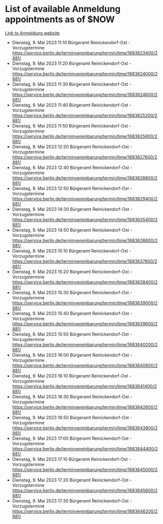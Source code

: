# List of available Anmeldung appointments as of $NOW
[Link to Anmeldung website](https://service.berlin.de/terminvereinbarung/termin/tag.php?termin=1&anliegen[]=120686&dienstleisterlist=122210,122217,327316,122219,327312,122227,327314,122231,327346,122243,327348,122254,122252,329742,122260,329745,122262,329748,122271,327278,122273,327274,122277,327276,330436,122280,327294,122282,327290,122284,327292,122291,327270,122285,327266,122286,327264,122296,327268,150230,329760,122297,327286,122294,327284,122312,329763,122314,329775,122304,327330,122311,327334,122309,327332,317869,122281,327352,122279,329772,122283,122276,327324,122274,327326,122267,329766,122246,327318,122251,327320,122257,327322,122208,327298,122226,327300&herkunft=http%3A%2F%2Fservice.berlin.de%2Fdienstleistung%2F120686%2F)
- Dienstag, 9. Mai 2023 11:10 Bürgeramt Reinickendorf-Ost - Vorzugstermine https://service.berlin.de/terminvereinbarung/termin/time/1683623400/2881/
- Dienstag, 9. Mai 2023 11:20 Bürgeramt Reinickendorf-Ost - Vorzugstermine https://service.berlin.de/terminvereinbarung/termin/time/1683624000/2881/
- Dienstag, 9. Mai 2023 11:30 Bürgeramt Reinickendorf-Ost - Vorzugstermine https://service.berlin.de/terminvereinbarung/termin/time/1683624600/2881/
- Dienstag, 9. Mai 2023 11:40 Bürgeramt Reinickendorf-Ost - Vorzugstermine https://service.berlin.de/terminvereinbarung/termin/time/1683625200/2881/
- Dienstag, 9. Mai 2023 11:50 Bürgeramt Reinickendorf-Ost - Vorzugstermine https://service.berlin.de/terminvereinbarung/termin/time/1683625800/2881/
- Dienstag, 9. Mai 2023 12:20 Bürgeramt Reinickendorf-Ost - Vorzugstermine https://service.berlin.de/terminvereinbarung/termin/time/1683627600/2881/
- Dienstag, 9. Mai 2023 12:40 Bürgeramt Reinickendorf-Ost - Vorzugstermine https://service.berlin.de/terminvereinbarung/termin/time/1683628800/2881/
- Dienstag, 9. Mai 2023 12:50 Bürgeramt Reinickendorf-Ost - Vorzugstermine https://service.berlin.de/terminvereinbarung/termin/time/1683629400/2881/
- Dienstag, 9. Mai 2023 14:30 Bürgeramt Reinickendorf-Ost - Vorzugstermine https://service.berlin.de/terminvereinbarung/termin/time/1683635400/2881/
- Dienstag, 9. Mai 2023 14:50 Bürgeramt Reinickendorf-Ost - Vorzugstermine https://service.berlin.de/terminvereinbarung/termin/time/1683636600/2881/
- Dienstag, 9. Mai 2023 15:10 Bürgeramt Reinickendorf-Ost - Vorzugstermine https://service.berlin.de/terminvereinbarung/termin/time/1683637800/2881/
- Dienstag, 9. Mai 2023 15:20 Bürgeramt Reinickendorf-Ost - Vorzugstermine https://service.berlin.de/terminvereinbarung/termin/time/1683638400/2881/
- Dienstag, 9. Mai 2023 15:30 Bürgeramt Reinickendorf-Ost - Vorzugstermine https://service.berlin.de/terminvereinbarung/termin/time/1683639000/2881/
- Dienstag, 9. Mai 2023 15:40 Bürgeramt Reinickendorf-Ost - Vorzugstermine https://service.berlin.de/terminvereinbarung/termin/time/1683639600/2881/
- Dienstag, 9. Mai 2023 15:50 Bürgeramt Reinickendorf-Ost - Vorzugstermine https://service.berlin.de/terminvereinbarung/termin/time/1683640200/2881/
- Dienstag, 9. Mai 2023 16:00 Bürgeramt Reinickendorf-Ost - Vorzugstermine https://service.berlin.de/terminvereinbarung/termin/time/1683640800/2881/
- Dienstag, 9. Mai 2023 16:10 Bürgeramt Reinickendorf-Ost - Vorzugstermine https://service.berlin.de/terminvereinbarung/termin/time/1683641400/2881/
- Dienstag, 9. Mai 2023 16:30 Bürgeramt Reinickendorf-Ost - Vorzugstermine https://service.berlin.de/terminvereinbarung/termin/time/1683642600/2881/
- Dienstag, 9. Mai 2023 16:50 Bürgeramt Reinickendorf-Ost - Vorzugstermine https://service.berlin.de/terminvereinbarung/termin/time/1683643800/2881/
- Dienstag, 9. Mai 2023 17:00 Bürgeramt Reinickendorf-Ost - Vorzugstermine https://service.berlin.de/terminvereinbarung/termin/time/1683644400/2881/
- Dienstag, 9. Mai 2023 17:10 Bürgeramt Reinickendorf-Ost - Vorzugstermine https://service.berlin.de/terminvereinbarung/termin/time/1683645000/2881/
- Dienstag, 9. Mai 2023 17:20 Bürgeramt Reinickendorf-Ost - Vorzugstermine https://service.berlin.de/terminvereinbarung/termin/time/1683645600/2881/
- Dienstag, 9. Mai 2023 17:30 Bürgeramt Reinickendorf-Ost - Vorzugstermine https://service.berlin.de/terminvereinbarung/termin/time/1683646200/2881/
